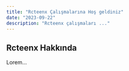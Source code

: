 ```yaml
---
title: "Rcteenx Çalışmalarına Hoş geldiniz"
date: "2023-09-22"
description: "Rcteenx çalışmaları ..."
---
```


## Rcteenx Hakkında

Lorem...
